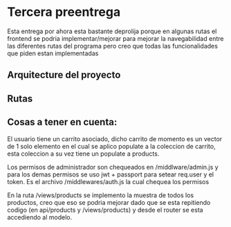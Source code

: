 # Tercera preentrega

Esta entrega por ahora esta bastante deprolija porque en algunas rutas el frontend se podria implementar/mejorar para mejorar la navegabilidad entre las diferentes rutas del programa pero creo que todas las funcionalidades que piden estan implementadas

## Arquitecture del proyecto


## Rutas

## Cosas a tener en cuenta:
El usuario tiene un carrito asociado, dicho carrito de momento es un vector de 1 solo elemento en el cual se aplico populate a la coleccion de carrito, esta coleccion a su vez tiene un populate a products.

Los permisos de administrador son chequeados en /middlware/admin.js y para los demas permisos se uso jwt + passport para setear req.user y el token. Es el archivo /middlewares/auth.js la cual chequea los permisos

En la ruta /views/products se implemento la muestra de todos los productos, creo que eso se podria mejorar dado que se esta repitiendo codigo (en api/products y /views/products) y desde el router se esta accediendo al modelo.